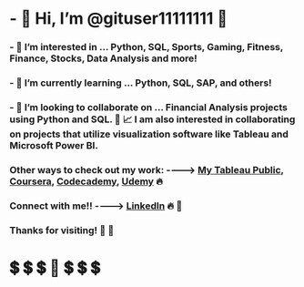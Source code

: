 # - 👋 Hi, I’m @gituser11111111 🐼 
### - 👀 I’m interested in ... Python, SQL, Sports, Gaming, Fitness, Finance, Stocks, Data Analysis and more! 
### - 🌱 I’m currently learning ... Python, SQL, SAP, and others!
### - 💞️ I’m looking to collaborate on ... Financial Analysis projects using Python and SQL. 💸 📈  I am also interested in collaborating on projects that utilize visualization software like Tableau and Microsoft Power BI.

### Other ways to check out my work: ----> [My Tableau Public](https://public.tableau.com/app/profile/wade.bouley), [Coursera](https://www.coursera.org/user/5458de507f6f980c303547ea827e8383), [Codecademy](https://www.codecademy.com/profiles/trashpanda47), [Udemy](https://www.udemy.com/user/wade-bouley/) 🔥
### Connect with me!! ----> [LinkedIn](https://www.linkedin.com/in/wade-bouley-6010a2107/) 🔥 🔗

### Thanks for visiting! 💜 :100:

# :heavy_dollar_sign: :heavy_dollar_sign: :heavy_dollar_sign: 🐼 :heavy_dollar_sign: :heavy_dollar_sign: :heavy_dollar_sign:


<!---
gituser11111111/gituser11111111 is a ✨ special ✨ repository because its `README.md` (this file) appears on your GitHub profile.
You can click the Preview link to take a look at your changes.
--->
